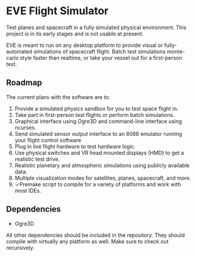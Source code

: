 EVE Flight Simulator
====================

Test planes and spacecraft in a fully simulated physical environment. This project is in its early stages and is not usable at present.

EVE is meant to run on any desktop platform to provide visual or fully-automated simulations of spacecraft flight. Batch test simulations monte-carlo style faster than realtime, or take your vessel out for a first-person test.

## Roadmap

The current plans with the software are to:

1. Provide a simulated physics sandbox for you to test space flight in.
2. Take part in first-person test flights or perform batch simulations.
3. Graphical interface using Ogre3D and command-line interface using ncurses.
4. Send simulated sensor output interface to an 8086 emulator running your flight control software
5. Plug in live flight hardware to test hardware logic.
6. Use physical switches and VR head mounted displays (HMD) to get a realistic test drive.
7. Realistic planetary and atmospheric simulations using publicly available data.
8. Multiple visualization modes for satellites, planes, spacecraft, and more.
9. ✓Premake script to compile for a variety of platforms and work with most IDEs.

## Dependencies

* Ogre3D

All other dependencies should be included in the repository. They should compile with virtually any platform as well. Make sure to check out recursively.

